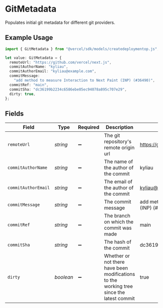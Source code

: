 # GitMetadata

Populates initial git metadata for different git providers.

## Example Usage

```typescript
import { GitMetadata } from "@vercel/sdk/models/createdeploymentop.js";

let value: GitMetadata = {
  remoteUrl: "https://github.com/vercel/next.js",
  commitAuthorName: "kyliau",
  commitAuthorEmail: "kyliau@example.com",
  commitMessage:
    "add method to measure Interaction to Next Paint (INP) (#36490)",
  commitRef: "main",
  commitSha: "dc36199b2234c6586ebe05ec94078a895c707e29",
  dirty: true,
};
```

## Fields

| Field                                                                                    | Type                                                                                     | Required                                                                                 | Description                                                                              | Example                                                                                  |
| ---------------------------------------------------------------------------------------- | ---------------------------------------------------------------------------------------- | ---------------------------------------------------------------------------------------- | ---------------------------------------------------------------------------------------- | ---------------------------------------------------------------------------------------- |
| `remoteUrl`                                                                              | *string*                                                                                 | :heavy_minus_sign:                                                                       | The git repository's remote origin url                                                   | https://github.com/vercel/next.js                                                        |
| `commitAuthorName`                                                                       | *string*                                                                                 | :heavy_minus_sign:                                                                       | The name of the author of the commit                                                     | kyliau                                                                                   |
| `commitAuthorEmail`                                                                      | *string*                                                                                 | :heavy_minus_sign:                                                                       | The email of the author of the commit                                                    | kyliau@example.com                                                                       |
| `commitMessage`                                                                          | *string*                                                                                 | :heavy_minus_sign:                                                                       | The commit message                                                                       | add method to measure Interaction to Next Paint (INP) (#36490)                           |
| `commitRef`                                                                              | *string*                                                                                 | :heavy_minus_sign:                                                                       | The branch on which the commit was made                                                  | main                                                                                     |
| `commitSha`                                                                              | *string*                                                                                 | :heavy_minus_sign:                                                                       | The hash of the commit                                                                   | dc36199b2234c6586ebe05ec94078a895c707e29                                                 |
| `dirty`                                                                                  | *boolean*                                                                                | :heavy_minus_sign:                                                                       | Whether or not there have been modifications to the working tree since the latest commit | true                                                                                     |